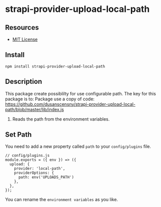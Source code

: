 # strapi-provider-upload-local-path

## Resources

- [MIT License](LICENSE.md)

## Install

`npm install strapi-provider-upload-local-path` 

## Description

This package create possiblilty for use configurable path. The key for this package is to: 
Package use a copy of code: 
https://github.com/dusanscensny/strapi-provider-upload-local-path/blob/master/lib/index.js

1. Reads the path from the environment variables.

## Set Path
You need to add a new property called `path` to your `config/plugins` file.

```
// config/plugins.js
module.exports = ({ env }) => ({
  upload: {
    provider: 'local-path',
    providerOptions: {
      path: env('UPLOADS_PATH')
    },
  },
});
```
You can rename the `environment variables` as you like.
